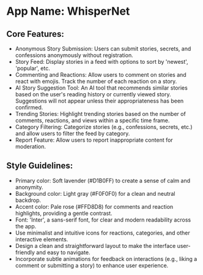 # **App Name**: WhisperNet

## Core Features:

- Anonymous Story Submission: Users can submit stories, secrets, and confessions anonymously without registration.
- Story Feed: Display stories in a feed with options to sort by 'newest', 'popular', etc.
- Commenting and Reactions: Allow users to comment on stories and react with emojis. Track the number of each reaction on a story.
- AI Story Suggestion Tool: An AI tool that recommends similar stories based on the user's reading history or currently viewed story. Suggestions will not appear unless their appropriateness has been confirmed.
- Trending Stories: Highlight trending stories based on the number of comments, reactions, and views within a specific time frame.
- Category Filtering: Categorize stories (e.g., confessions, secrets, etc.) and allow users to filter the feed by category.
- Report Feature: Allow users to report inappropriate content for moderation.

## Style Guidelines:

- Primary color: Soft lavender (#D1B0FF) to create a sense of calm and anonymity.
- Background color: Light gray (#F0F0F0) for a clean and neutral backdrop.
- Accent color: Pale rose (#FFD8D8) for comments and reaction highlights, providing a gentle contrast.
- Font: 'Inter', a sans-serif font, for clear and modern readability across the app.
- Use minimalist and intuitive icons for reactions, categories, and other interactive elements.
- Design a clean and straightforward layout to make the interface user-friendly and easy to navigate.
- Incorporate subtle animations for feedback on interactions (e.g., liking a comment or submitting a story) to enhance user experience.